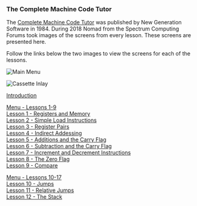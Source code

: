 ### The Complete Machine Code Tutor

The [Complete Machine Code Tutor](https://spectrumcomputing.co.uk/entry/8031/ZX-Spectrum/The_Complete_Machine_Code_Tutor) was published by New Generation Software in 1984. During 2018 Nomad from the Spectrum Computing Forums took images of the screens from every lesson. These screens are presented here.

Follow the links below the two images to view the screens for each of the lessons.

![Main Menu](https://github.com/spectrumcomputing/ZX-Spectrum/blob/main/The%20Complete%20Machine%20Code%20Tutor/Images/MachineCodeTutor_Title.png)   

![Cassette Inlay](https://github.com/spectrumcomputing/ZX-Spectrum/blob/main/The%20Complete%20Machine%20Code%20Tutor/Images/CompleteMachineCodeTutorThe.jpg)

[Introduction](https://github.com/spectrumcomputing/ZX-Spectrum/blob/main/The%20Complete%20Machine%20Code%20Tutor/Lessons/Introduction.md)   

[Menu - Lessons 1-9](https://github.com/spectrumcomputing/ZX-Spectrum/blob/main/The%20Complete%20Machine%20Code%20Tutor/Lessons/Menu%201-9.md)   
[Lesson 1 - Registers and Memory](https://github.com/spectrumcomputing/ZX-Spectrum/blob/main/The%20Complete%20Machine%20Code%20Tutor/Lessons/Lesson%201%20-%20Registers%20and%20Memory.md)   
[Lesson 2 - Simple Load Instructions](https://github.com/spectrumcomputing/ZX-Spectrum/blob/main/The%20Complete%20Machine%20Code%20Tutor/Lessons/Lesson%202%20-%20Simple%20Load%20Instructions.md)   
[Lesson 3 - Register Pairs](https://github.com/spectrumcomputing/ZX-Spectrum/blob/main/The%20Complete%20Machine%20Code%20Tutor/Lessons/Lesson%203%20-%20Register%20Pairs.md)   
[Lesson 4 - Indirect Addessing](https://github.com/spectrumcomputing/ZX-Spectrum/blob/main/The%20Complete%20Machine%20Code%20Tutor/Lessons/Lesson%204%20-%20Indirect%20Addessing.md)   
[Lesson 5 - Additions and the Carry Flag](https://github.com/spectrumcomputing/ZX-Spectrum/blob/main/The%20Complete%20Machine%20Code%20Tutor/Lessons/Lesson%205%20-%20Additions%20and%20the%20Carry%20Flag.md)   
[Lesson 6 - Subtraction and the Carry Flag](https://github.com/spectrumcomputing/ZX-Spectrum/blob/main/The%20Complete%20Machine%20Code%20Tutor/Lessons/Lesson%206%20-%20Subtraction%20and%20the%20Carry%20Flag.md)   
[Lesson 7 - Increment and Decrement Instructions](https://github.com/spectrumcomputing/ZX-Spectrum/blob/main/The%20Complete%20Machine%20Code%20Tutor/Lessons/Lesson%207%20-%20Increment%20and%20Decrement%20Instructions.md)   
[Lesson 8 - The Zero Flag](https://github.com/spectrumcomputing/ZX-Spectrum/blob/main/The%20Complete%20Machine%20Code%20Tutor/Lessons/Lesson%208%20-%20The%20Zero%20Flag.md)   
[Lesson 9 - Compare](https://github.com/spectrumcomputing/ZX-Spectrum/blob/main/The%20Complete%20Machine%20Code%20Tutor/Lessons/Lesson%209%20-%20Compare.md)   

[Menu - Lessons 10-17](https://github.com/spectrumcomputing/ZX-Spectrum/blob/main/The%20Complete%20Machine%20Code%20Tutor/Lessons/Lessons%2010-17.md)    
[Lesson 10 - Jumps](https://github.com/spectrumcomputing/ZX-Spectrum/blob/main/The%20Complete%20Machine%20Code%20Tutor/Lessons/Lesson%2010%20-%20Jumps.md)    
[Lesson 11 - Relative Jumps](https://github.com/spectrumcomputing/ZX-Spectrum/blob/main/The%20Complete%20Machine%20Code%20Tutor/Lessons/Lesson%2011%20-%20Relative%20Jumps.md)    
[Lesson 12 - The Stack](https://github.com/spectrumcomputing/ZX-Spectrum/blob/main/The%20Complete%20Machine%20Code%20Tutor/Lessons/Lesson%2012%20-%20The%20Stack.md)    

